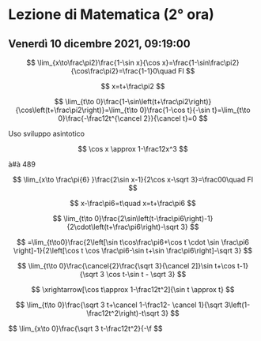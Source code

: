 # Lezione di Matematica (2° ora)
## Venerdì 10 dicembre 2021, 09:19:00



$$
\lim_{x\to\frac\pi2}\frac{1-\sin x}{\cos x}=\frac{1-\sin\frac\pi2}{\cos\frac\pi2}=\frac{1-1}0\quad FI
$$

$$
x=t+\frac\pi2
$$

$$
\lim_{t\to 0}\frac{1-\sin\left(t+\frac\pi2\right)}{\cos\left(t+\frac\pi2\right)}=\lim_{t\to 0}\frac{1-\cos t}{-\sin t}=\lim_{t\to 0}\frac{-\frac12t^{\cancel 2}}{\cancel t}=0
$$

Uso sviluppo asintotico


$$
\cos x \approx 1-\frac12x^3
$$

à#à 489 

$$
\lim_{x\to \frac\pi{6} }\frac{2\sin x-1}{2\cos x-\sqrt 3}=\frac00\quad FI
$$

$$
x-\frac\pi6=t\quad x=t+\frac\pi6
$$

$$
\lim_{t\to 0}\frac{2\sin\left(t-\frac\pi6\right)-1}{2\cdot\left(t+\frac\pi6\right)-\sqrt 3}
$$


$$
=\lim_{t\to0}\frac{2\left[\sin t\cos\frac\pi6+\cos t \cdot \sin \frac\pi6 \right]-1}{2\left[\cos t \cos \frac\pi6-\sin t+\sin \frac\pi6\right]-\sqrt 3}
$$


$$
\lim_{t\to 0}\frac{\cancel{2}\frac{\sqrt 3}{\cancel 2]}\sin t+\cos t-1}{\sqrt 3 \cos t-\sin t - \sqrt 3}
$$

$$
\xrightarrow[\cos t\approx 1-\frac12t^2]{\sin t \approx t}
$$


$$
\lim_{t\to 0}\frac{\sqrt 3 t+\cancel 1-\frac12- \cancel 1}{\sqrt 3\left(1-\frac12t^2\right)-t\sqrt 3}
$$

$$
\lim_{x\to 0}\frac{\sqrt 3 t-\frac12t^2}{-\f
$$

<!--stackedit_data:
eyJoaXN0b3J5IjpbLTIyNDc4MDIxN119
-->